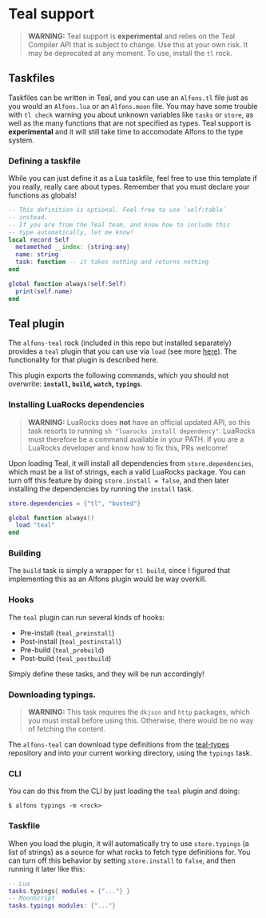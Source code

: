 # Teal support

> **WARNING:** Teal support is **experimental** and relies on the Teal Compiler API that is subject to change. Use this at your own risk. It may be deprecated at any moment. To use, install the `tl` rock.

## Taskfiles

Taskfiles can be written in Teal, and you can use an `Alfons.tl` file just as you would an `Alfons.lua` or an `Alfons.moon` file. You may have some trouble with `tl check` warning you about unknown variables like `tasks` or `store`, as well as the many functions that are not specified as types. Teal support is **experimental** and it will still take time to accomodate Alfons to the type system.

### Defining a taskfile

While you can just define it as a Lua taskfile, feel free to use this template if you really, really care about types. Remember that you must declare your functions as globals!

```lua
-- This definition is optional. Feel free to use `self:table`
-- instead.
-- If you are from the Teal team, and know how to include this
-- type automatically, let me know!
local record Self
  metamethod __index: {string:any}
  name: string
  task: function -- it takes nothing and returns nothing
end

global function always(self:Self)
  print(self.name)
end
```

## Teal plugin

The `alfons-teal` rock (included in this repo but installed separately) provides a `teal` plugin that you can use via `load` (see more [here](loading.md)). The functionality for that plugin is described here.

This plugin exports the following commands, which you should not overwrite: **`install`, `build`, `watch`, `typings`**.

### Installing LuaRocks dependencies

> **WARNING:** LuaRocks does **not** have an official updated API, so this task resorts to running `sh "luarocks install dependency"`. LuaRocks must therefore be a command available in your PATH. If you are a LuaRocks developer and know how to fix this, PRs welcome!

Upon loading Teal, it will install all dependencies from `store.dependencies`, which must be a list of strings, each a valid LuaRocks package. You can turn off this feature by doing `store.install = false`, and then later installing the dependencies by running the `install` task.

```lua
store.dependencies = {"tl", "busted"}

global function always()
  load "teal"
end
```

### Building

The `build` task is simply a wrapper for `tl build`, since I figured that implementing this as an Alfons plugin would be way overkill.

### Hooks

The `teal` plugin can run several kinds of hooks:

- Pre-install (`teal_preinstall`)
- Post-install (`teal_postinstall`)
- Pre-build (`teal_prebuild`)
- Post-build (`teal_postbuild`)

Simply define these tasks, and they will be run accordingly!

### Downloading typings.

> **WARNING:** This task requires the `dkjson` and `http` packages, which you must install before using this. Otherwise, there would be no way of fetching the content.

The `alfons-teal` can download type definitions from the [teal-types](//github.com/teal-language/teal-types) repository and into your current working directory, using the `typings` task.

### CLI

You can do this from the CLI by just loading the `teal` plugin and doing:

```
$ alfons typings -m <rock>
```

### Taskfile

When you load the plugin, it will automatically try to use `store.typings` (a list of strings) as a source for what rocks to fetch type definitions for. You can turn off this behavior by setting `store.install` to `false`, and then running it later like this:

```lua
-- Lua
tasks.typings{ modules = {"..."} }
-- MoonScript
tasks.typings modules: {"..."}
```

